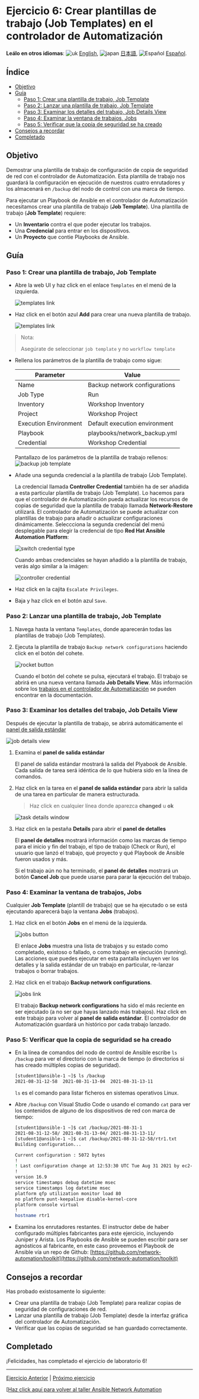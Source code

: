 # Ejercicio 6: Crear plantillas de trabajo (Job Templates) en el controlador de Automatización

**Leálo en otros idiomas**: ![uk](https://github.com/ansible/workshops/raw/devel/images/uk.png) [English](README.md),  ![japan](https://github.com/ansible/workshops/raw/devel/images/japan.png) [日本語](README.ja.md), ![Español](https://github.com/ansible/workshops/raw/devel/images/es.png) [Español](README.es.md).

## Índice

* [Objetivo](#objetivo)
* [Guía](#guía)
  * [Paso 1: Crear una plantilla de trabajo, Job Template](#Paso-1-crear-una-plantilla-de-trabajo-job-template)
  * [Paso 2: Lanzar una plantilla de trabajo, Job Template](#Paso-2-lanzar-una-plantilla-de-traabjo-job-template)
  * [Paso 3: Examinar los detalles del trabajo, Job Details View](#Paso-3-examinar-los-detalles-del-trabajo-job-details-view)
  * [Paso 4: Examinar la ventana de trabajos, Jobs](#Paso-4-examinar-la-ventana-de-trabajos-jobs)
  * [Paso 5: Verificar que la copia de seguridad se ha creado](#Paso-5-verificar-que-la-copia-de-seguridad-se-ha-creado)
* [Consejos a recordar](#consejos-a-recordar)
* [Completado](#completado)

## Objetivo

Demostrar una plantilla de trabajo de configuración de copia de seguridad de red con el controlador de Automatización. Esta plantilla de trabajo nos guardará la configuración en ejecución de nuestros cuatro enrutadores y los almacenará en `/backup` del nodo de control con una marca de tiempo.

Para ejecutar un Playbook de Ansible en el controlador de Automatización necesitamos crear una plantilla de trabajo (**Job Template**). Una plantilla de trabajo (**Job Template**) requiere:

* Un **Inventario** contra el que poder ejecutar los trabajos.
* Una **Credencial** para entrar en los dispositivos.
* Un **Proyecto** que contie Playbooks de Ansible.

## Guía

### Paso 1: Crear una plantilla de trabajo, Job Template

* Abre la web UI y haz click en el enlace `Templates` en el menú de la izquierda.

   ![templates link](images/controller_templates.png)

* Haz click en el botón azul **Add** para crear una nueva plantilla de trabajo.

   ![templates link](images/controller_add.png)

> Nota:
>
> Asegúrate de seleccionar `job template` y no `workflow template`

* Rellena los parámetros de la plantilla de trabajo como sigue:

  | Parameter | Value |
  |---|---|
  | Name  | Backup network configurations  |
  |  Job Type |  Run |
  |  Inventory |  Workshop Inventory |
  |  Project |  Workshop Project |
  |  Execution Environment | Default execution environment |
  |  Playbook |  playbooks/network_backup.yml |
  |  Credential |  Workshop Credential |

  Pantallazo de los parámetros de la plantilla de trabajo rellenos:
   ![backup job template](images/controller_backup.png)

* Añade una segunda credencial a la plantilla de trabajo (Job Template).

   La credencial llamada **Controller Credential** también ha de ser añadida a esta particular plantilla de trabajo (Job Template). Lo hacemos para que el controlador de Automatización pueda actualizar los recursos de copias de seguridad que la plantilla de trabajo llamada **Network-Restore** utilizará. El controlador de Automatización se puede actualizar con plantillas de trabajo para añadir o actualizar configuraciones dinámicamente. Seleccciona la segunda credencial del menú desplegable para elegir la credencial de tipo **Red Hat Ansible Automation Platform**:

  ![switch credential type](images/controller_cred.png)

  Cuando ambas credenciales se hayan añadido a la plantilla de trabajo, verás algo similar a la imágen:

  ![controller credential](images/controller_cred_multiple.png)

* Haz click en la cajita `Escalate Privileges`.

* Baja y haz click en el botón azul `Save`.

### Paso 2: Lanzar una plantilla de trabajo, Job Template

1. Navega hasta la ventana `Templates`, donde aparecerán todas las plantillas de trabajo (Job Templates).

2. Ejecuta la plantilla de trabajo `Backup network configurations` haciendo click en el botón del cohete.

    ![rocket button](images/controller_rocket.png)

    Cuando el botón del cohete se pulsa, ejecutará el trabajo. El trabajo se abrirá en una nueva ventana llamada **Job Details View**. Más información sobre los [trabajos en el controlador de Automatización](https://docs.ansible.com/automation-controller/latest/html/userguide/jobs.html) se pueden encontrar en la documentación.

### Paso 3: Examinar los detalles del trabajo, Job Details View

Después de ejecutar la plantilla de trabajo, se abrirá automáticamente el [panel de salida estándar](https://docs.ansible.com/automation-controller/latest/html/userguide/jobs.html#standard-out)

![job details view](images/controller_job_output.png)

1. Examina el **panel de salida estándar**

   El panel de salida estándar mostrará la salida del Plyabook de Ansible. Cada salida de tarea será idéntica de lo que hubiera sido en la línea de comandos.

2. Haz click en la tarea en el **panel de salida estándar** para abrir la salida de una tarea en particular de manera estructurada.

   > Haz click en cualquier línea donde aparezca **changed** u **ok**

   ![task details window](images/controller_details.png)

3. Haz click en la pestaña **Details** para abrir el **panel de detalles**

   El **panel de detalles** mostrará información como las marcas de tiempo para el inicio y fin del trabajo, el tipo de trabajo (Check or Run), el usuario que lanzó el trabajo, qué proyecto y qué Playbook de Ansible fueron usados y más.

   Si el trabajo aún no ha terminado, el **panel de detalles** mostrará un botón **Cancel Job** que puede usarse para parar la ejecución del trabajo.

### Paso 4: Examinar la ventana de trabajos, Jobs

Cualquier **Job Template** (plantill de trabajo) que se ha ejecutado o se está ejecutando aparecerá bajo la ventana **Jobs** (trabajos).

1. Haz click en el botón **Jobs** en el menú de la izquierda.

   ![jobs button](images/controller_jobs.png)

   El enlace **Jobs** muestra una lista de trabajos y su estado como completado, existoso o fallado, o como trabajo en ejecución (running). Las acciones que puedes ejecutar en esta pantalla incluyen ver los detalles y la salida estándar de un trabajo en particular, re-lanzar trabajos o borrar trabajos.

2. Haz click en el trabajo **Backup network configurations**.

   ![jobs link](images/controller_jobs_link.png)

   El trabajo **Backup network configurations** ha sido el más reciente en ser ejecutado (a no ser que hayas lanzado más trabajos). Haz click en este trabajo para volver al **panel de salida estándar**. El controlador de Automatización guardará un histórico por cada trabajo lanzado.

### Paso 5: Verificar que la copia de seguridad se ha creado

* En la línea de comandos del nodo de control de Ansible escribe `ls /backup` para ver el directorio con la marca de tiempo (o directorios si has creado múltiples copias de seguridad).

  ```sh
  [student1@ansible-1 ~]$ ls /backup
  2021-08-31-12-58  2021-08-31-13-04  2021-08-31-13-11
  ```

  `ls` es el comando para listar ficheros en sistemas operativos Linux.

* Abre `/backup` con Visual Studio Code o usando el comando `cat` para ver los contenidos de alguno de los dispositivos de red con marca de tiempo:

  ```sh
  [student1@ansible-1 ~]$ cat /backup/2021-08-31-1
  2021-08-31-12-58/ 2021-08-31-13-04/ 2021-08-31-13-11/
  [student1@ansible-1 ~]$ cat /backup/2021-08-31-12-58/rtr1.txt
  Building configuration...

  Current configuration : 5072 bytes
  !
  ! Last configuration change at 12:53:30 UTC Tue Aug 31 2021 by ec2-user
  !
  version 16.9
  service timestamps debug datetime msec
  service timestamps log datetime msec
  platform qfp utilization monitor load 80
  no platform punt-keepalive disable-kernel-core
  platform console virtual
  !
  hostname rtr1
  ```

* Examina los enrutadores restantes. El instructor debe de haber configurado múltiples fabricantes para este ejercicio, incluyendo Juniper y Arista. Los Playbooks de Ansible se pueden escribir para ser agnósticos al fabricante, en este caso proveemos el Playbook de Ansible vía un repo de Github: [https://github.com/network-automation/toolkit](https://github.com/network-automation/toolkit)

## Consejos a recordar

Has probado existosamente lo siguiente:

* Crear una plantilla de trabajo (Job Template) para realizar copias de seguridad de configuraciones de red.
* Lanzar una plantilla de trabajo (Job Template) desde la interfaz gráfica del controlador de Automatización.
* Verificar que las copias de seguridad se han guardado correctamente.

## Completado

¡Felicidades, has completado el ejercicio de laboratorio 6!

---
[Ejercicio Anterior](../5-explore-controller/README.es.md) | [Próximo ejercicio](../7-controller-survey/README.es.md)

[[Haz click aquí para volver al taller Ansible Network Automation](../README.es.md)
